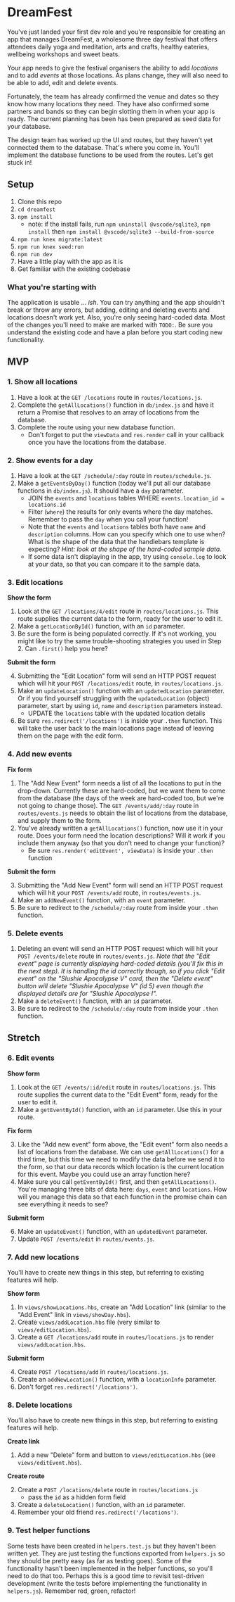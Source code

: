 # DreamFest

You've just landed your first dev role and you're responsible for creating an app that manages DreamFest, a wholesome three day festival that offers attendees daily yoga and meditation, arts and crafts, healthy eateries, wellbeing workshops and sweet beats.

Your app needs to give the festival organisers the ability to add _locations_ and to add _events_ at those locations. As plans change, they will also need to be able to add, edit and delete events.

Fortunately, the team has already confirmed the venue and dates so they know how many locations they need. They have also confirmed some partners and bands so they can begin slotting them in when your app is ready. The current planning has been has been prepared as seed data for your database.

The design team has worked up the UI and routes, but they haven't yet connected them to the database. That's where you come in. You'll implement the database functions to be used from the routes. Let's get stuck in!

## Setup

1. Clone this repo
1. `cd dreamfest`
1. `npm install`
    * note: if the install fails, run `npm uninstall @vscode/sqlite3`, `npm install` then `npm install @vscode/sqlite3 --build-from-source`
1. `npm run knex migrate:latest`
1. `npm run knex seed:run`
1. `npm run dev`
1. Have a little play with the app as it is
1. Get familiar with the existing codebase

### What you're starting with

The application is usable ... _ish_. You can try anything and the app shouldn't break or throw any errors, but adding, editing and deleting events and locations doesn't work yet. Also, you're only seeing hard-coded data. Most of the changes you'll need to make are marked with `TODO:`. Be sure you understand the existing code and have a plan before you start coding new functionality.

## MVP

### 1. Show all locations

1. Have a look at the `GET /locations` route in `routes/locations.js`.
1. Complete the `getAllLocations()` function in `db/index.js` and have it return a Promise that resolves to an array of locations from the database.
1. Complete the route using your new database function.
    * Don't forget to put the `viewData` and `res.render` call in your callback once you have the locations from the database.

### 2. Show events for a day

1. Have a look at the `GET /schedule/:day` route in `routes/schedule.js`.
1. Make a `getEventsByDay()` function (today we'll put all our database functions in `db/index.js`). It should have a `day` parameter.
    * JOIN the `events` and `locations` tables WHERE `events.location_id = locations.id`
    * Filter (`where`) the results for only events where the day matches. Remember to pass the `day` when you call your function!
    * Note that the `events` and `locations` tables both have `name` and `description` columns. How can you specify which one to use when? What is the shape of the data that the handlebars template is expecting? _Hint: look at the shape of the hard-coded sample data._
    * If some data isn't displaying in the app, try using `console.log` to look at your data, so that you can compare it to the sample data.

### 3. Edit locations

**Show the form**

1. Look at the `GET /locations/4/edit` route in `routes/locations.js`. This route supplies the current data to the form, ready for the user to edit it.
2. Make a `getLocationById()` function, with an `id` parameter.
3. Be sure the form is being populated correctly. If it's not working, you might like to try the same trouble-shooting strategies you used in Step 2. Can `.first()` help you here? 

**Submit the form**

4. Submitting the "Edit Location" form will send an HTTP POST request which will hit your `POST /locations/edit` route, in `routes/locations.js`.
5. Make an `updateLocation()` function with an `updatedLocation` parameter. Or if you find yourself struggling with the `updatedLocation` (object) parameter, start by using `id`, `name` and `description` parameters instead. 
    * UPDATE the `locations` table with the updated location details
6. Be sure `res.redirect('/locations')` is inside your `.then` function. This will take the user back to the main locations page instead of leaving them on the page with the edit form. 

### 4. Add new events

**Fix form**

1. The "Add New Event" form needs a list of all the locations to put in the drop-down. Currently these are hard-coded, but we want them to come from the database (the days of the week are hard-coded too, but we're not going to change those). The `GET /events/add/:day` route in `routes/events.js` needs to obtain the list of locations from the database, and supply them to the form. 
2. You've already written a `getAllLocations()` function, now use it in your route. Does your form need the location descriptions? Will it work if you include them anyway (so that you don't need to change your function)? 
    * Be sure `res.render('editEvent', viewData)` is inside your `.then` function

**Submit the form**

3. Submitting the "Add New Event" form will send an HTTP POST request which will hit your `POST /events/add` route, in `routes/events.js`.
4. Make an `addNewEvent()` function, with an `event` parameter.
5. Be sure to redirect to the `/schedule/:day` route from inside your `.then` function.

### 5. Delete events

1. Deleting an event will send an HTTP POST request which will hit your `POST /events/delete` route in `routes/events.js`.
_Note that the "Edit event" page is currently displaying hard-coded details (you'll fix this in the next step). It is handling the id correctly though, so if you click "Edit event" on the "Slushie Apocalypse V" card, then the "Delete event" button will delete "Slushie Apocalypse V" (id 5) even though the displayed details are for "Slushie Apocalypse I"._
2. Make a `deleteEvent()` function, with an `id` parameter.
3. Be sure to redirect to the `/schedule/:day` route from inside your `.then` function.

## Stretch

### 6. Edit events

**Show form**

1. Look at the `GET /events/:id/edit` route in `routes/locations.js`. This route supplies the current data to the "Edit Event" form, ready for the user to edit it.
2. Make a `getEventById()` function, with an `id` parameter. Use this in your route. 

**Fix form**

3. Like the "Add new event" form above, the "Edit event" form also needs a list of locations from the database. We can use `getAllLocations()` for a third time, but this time we need to modify the data before we send it to the form, so that our data records which location is the current location for this event. Maybe you could use an array function here? 
4. Make sure you call `getEventById()` first, and then `getAllLocations()`. You're managing three bits of data here: `days`, `event` and `locations`. How will you manage this data so that each function in the promise chain can see everything it needs to see?

**Submit form**

6. Make an `updateEvent()` function, with an `updatedEvent` parameter.
7. Update `POST /events/edit` in `routes/events.js`.

### 7. Add new locations

You'll have to create new things in this step, but referring to existing features will help.

**Show form**

1. In `views/showLocations.hbs`, create an "Add Location" link (similar to the "Add Event" link in `views/showDay.hbs`).
2. Create `views/addLocation.hbs` file (very similar to `views/editLocation.hbs`).
3. Create a `GET /locations/add` route in `routes/locations.js` to render `views/addLocation.hbs`.

**Submit form**

4. Create `POST /locations/add` in `routes/locations.js`.
5. Create an `addNewLocation()` function, with a `locationInfo` parameter.
6. Don't forget `res.redirect('/locations')`.

### 8. Delete locations

You'll also have to create new things in this step, but referring to existing features will help.

**Create link**

1. Add a new "Delete" form and button to `views/editLocation.hbs` (see `views/editEvent.hbs`).

**Create route**

2. Create a `POST /locations/delete` route in `routes/locations.js`
    - pass the `id` as a hidden form field
3. Create a `deleteLocation()` function, with an `id` parameter.
4. Remember your old friend `res.redirect('/locations')`.

### 9. Test helper functions

Some tests have been created in `helpers.test.js` but they haven't been written yet. They are just testing the functions exported from `helpers.js` so they should be pretty easy (as far as testing goes). Some of the functionality hasn't been implemented in the helper functions, so you'll need to do that too. Perhaps this is a good time to revisit test-driven development (write the tests before implementing the functionality in `helpers.js`). Remember red, green, refactor!
